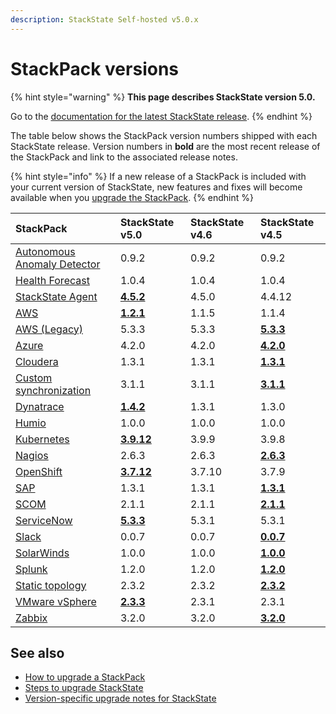 ```yaml
---
description: StackState Self-hosted v5.0.x 
---
```


# StackPack versions

{% hint style="warning" %}
**This page describes StackState version 5.0.**

Go to the [documentation for the latest StackState release](https://docs.stackstate.com/setup/upgrade-stackstate/stackpack-versions).
{% endhint %}

The table below shows the StackPack version numbers shipped with each StackState release. Version numbers in **bold** are the most recent release of the StackPack and link to the associated release notes.

{% hint style="info" %}
If a new release of a StackPack is included with your current version of StackState, new features and fixes will become available when you [upgrade the StackPack](../../stackpacks/about-stackpacks.md#upgrade-a-stackpack).
{% endhint %}

| StackPack | StackState v5.0                                                            | StackState v4.6 | StackState v4.5                                                                                              |
| :--- |:---------------------------------------------------------------------------|:----------------|:-------------------------------------------------------------------------------------------------------------|
| [Autonomous Anomaly Detector](../../stackpacks/add-ons/aad.md) | 0.9.2                                                                      | 0.9.2           | 0.9.2                                                                                                        |
| [Health Forecast](../../stackpacks/add-ons/health-forecast.md) | 1.0.4                                                                      | 1.0.4           | 1.0.4                                                                                                        |
| [StackState Agent](../../stackpacks/integrations/agent.md) | [**4.5.2**](../../stackpacks/integrations/agent.md#release-notes)          | 4.5.0           | 4.4.12                                                                                                       |
| [AWS](../../stackpacks/integrations/aws/aws.md) | [**1.2.1**](../../stackpacks/integrations/aws/aws.md#release-notes) | 1.1.5           | 1.1.4                                                                                                        | 
| [AWS \(Legacy\)](../../stackpacks/integrations/aws/aws-legacy.md) | 5.3.3                                                                      | 5.3.3           | [**5.3.3**](../../stackpacks/integrations/aws/aws-legacy.md#release-notes)                                   | 
| [Azure](../../stackpacks/integrations/azure.md) | 4.2.0                                                                      | 4.2.0           | [**4.2.0**](../../stackpacks/integrations/azure.md#release-notes)                                            | 
| [Cloudera](../../stackpacks/integrations/cloudera.md) | 1.3.1                                                                      | 1.3.1           | [**1.3.1**](../../stackpacks/integrations/cloudera.md#release-notes)                                         |
| [Custom synchronization](../../stackpacks/integrations/customsync.md) | 3.1.1                                                                      | 3.1.1           | [**3.1.1**](https://github.com/StackVista/stackpack-autosync/blob/master/RELEASE.md)                         |
| [Dynatrace](../../stackpacks/integrations/dynatrace.md) | [**1.4.2**](../../stackpacks/integrations/dynatrace.md#release-notes)      | 1.3.1           | 1.3.0                                                                                                        | 
| [Humio](../../stackpacks/integrations/humio.md) | 1.0.0                                                                      | 1.0.0           | 1.0.0                                                                                                        | 
| [Kubernetes](../../stackpacks/integrations/kubernetes.md) | [**3.9.12**](../../stackpacks/integrations/kubernetes.md#release-notes)    | 3.9.9           | 3.9.8                                                                                                        |
| [Nagios](../../stackpacks/integrations/nagios.md) | 2.6.3                                                                      | 2.6.3           | [**2.6.3**](../../stackpacks/integrations/nagios.md#release-notes)                                           |
| [OpenShift](../../stackpacks/integrations/openshift.md) | [**3.7.12**](../../stackpacks/integrations/openshift.md#release-notes)     | 3.7.10          | 3.7.9                                                                                                        | 
| [SAP](../../stackpacks/integrations/sap.md) | 1.3.1                                                                      | 1.3.1           | [**1.3.1**](https://github.com/StackVista/stackpack-sap/blob/master/src/main/stackpack/resources/RELEASE.md) |
| [SCOM](../../stackpacks/integrations/scom.md) | 2.1.1                                                                      | 2.1.1           | [**2.1.1**](../../stackpacks/integrations/scom.md#release-notes)                                             |
| [ServiceNow](../../stackpacks/integrations/servicenow.md) | [**5.3.3**](../../stackpacks/integrations/servicenow.md#release-notes)     | 5.3.1           | 5.3.1                                                                                                        |
| [Slack](/stackpacks/integrations/slack.md) | 0.0.7                                                                      | 0.0.7           | [**0.0.7**](/stackpacks/integrations/slack.md#release-notes)                                                 | 
| [SolarWinds](../../stackpacks/integrations/solarwinds.md) | 1.0.0                                                                      | 1.0.0           | [**1.0.0**](../../stackpacks/integrations/solarwinds.md#release-notes)                                       |
| [Splunk](../../stackpacks/integrations/splunk/splunk_stackpack.md) | 1.2.0                                                                      | 1.2.0           | [**1.2.0**](https://github.com/StackVista/stackpack-splunk/blob/master/RELEASE.md)                           |
| [Static topology](../../stackpacks/integrations/static_topology.md) | 2.3.2                                                                      | 2.3.2           | [**2.3.2**](../../stackpacks/integrations/static_topology.md#release-notes)                                  |
| [VMware vSphere](../../stackpacks/integrations/vsphere.md) | [**2.3.3**](../../stackpacks/integrations/vsphere.md#release-notes)        | 2.3.1           | 2.3.1                                                                                                        |
| [Zabbix](../../stackpacks/integrations/zabbix.md) | 3.2.0                                                                      | 3.2.0           | [**3.2.0**](../../stackpacks/integrations/zabbix.md#release-notes)                                           | 

## See also

* [How to upgrade a StackPack](../../stackpacks/about-stackpacks.md#upgrade-a-stackpack)
* [Steps to upgrade StackState](steps-to-upgrade.md)
* [Version-specific upgrade notes for StackState](version-specific-upgrade-instructions.md)

